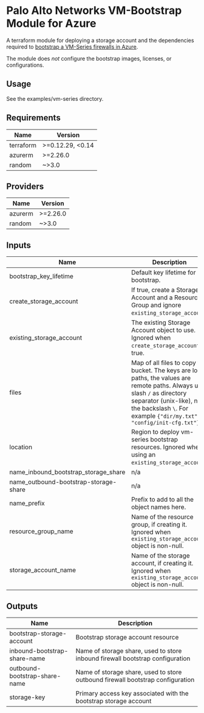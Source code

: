 Palo Alto Networks VM-Bootstrap Module for Azure
===========

A terraform module for deploying a storage account and the dependencies required
to [bootstrap a VM-Series firewalls in Azure](https://docs.paloaltonetworks.com/vm-series/9-1/vm-series-deployment/bootstrap-the-vm-series-firewall/bootstrap-the-vm-series-firewall-in-azure.html#idd51f75b8-e579-44d6-a809-2fafcfe4b3b6).

The module does *not* configure the bootstrap images, licenses, or configurations.

Usage
-----

See the examples/vm-series directory.

<!-- BEGINNING OF PRE-COMMIT-TERRAFORM DOCS HOOK -->
## Requirements

| Name | Version |
|------|---------|
| terraform | >=0.12.29, <0.14 |
| azurerm | >=2.26.0 |
| random | ~>3.0 |

## Providers

| Name | Version |
|------|---------|
| azurerm | >=2.26.0 |
| random | ~>3.0 |

## Inputs

| Name | Description | Type | Default | Required |
|------|-------------|------|---------|:--------:|
| bootstrap\_key\_lifetime | Default key lifetime for bootstrap. | `string` | `"8760"` | no |
| create\_storage\_account | If true, create a Storage Account and a Resource Group and ignore `existing_storage_account`. | `bool` | `true` | no |
| existing\_storage\_account | The existing Storage Account object to use. Ignored when `create_storage_account` is true. | `any` | `null` | no |
| files | Map of all files to copy to bucket. The keys are local paths, the values are remote paths. Always use slash `/` as directory separator (unix-like), not the backslash `\`. For example `{"dir/my.txt" = "config/init-cfg.txt"}` | `map(string)` | `{}` | no |
| location | Region to deploy vm-series bootstrap resources. Ignored when using an `existing_storage_account`. | `string` | `null` | no |
| name\_inbound\_bootstrap\_storage\_share | n/a | `string` | `"ibbootstrapshare"` | no |
| name\_outbound-bootstrap-storage-share | n/a | `string` | `"obbootstrapshare"` | no |
| name\_prefix | Prefix to add to all the object names here. | `string` | n/a | yes |
| resource\_group\_name | Name of the resource group, if creating it. Ignored when `existing_storage_account` object is non-null. | `string` | `null` | no |
| storage\_account\_name | Name of the storage account, if creating it. Ignored when `existing_storage_account` object is non-null. | `string` | `null` | no |

## Outputs

| Name | Description |
|------|-------------|
| bootstrap-storage-account | Bootstrap storage account resource |
| inbound-bootstrap-share-name | Name of storage share, used to store inbound firewall bootstrap configuration |
| outbound-bootstrap-share-name | Name of storage share, used to store outbound firewall bootstrap configuration |
| storage-key | Primary access key associated with the bootstrap storage account |

<!-- END OF PRE-COMMIT-TERRAFORM DOCS HOOK -->
